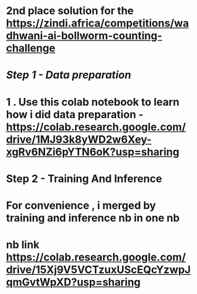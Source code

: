# 2nd place solution for the https://zindi.africa/competitions/wadhwani-ai-bollworm-counting-challenge
# *Step 1 - Data preparation*
# 1 . Use this colab  notebook to learn how i did data preparation - https://colab.research.google.com/drive/1MJ93k8yWD2w6Xey-xgRv6NZi6pYTN6oK?usp=sharing
# Step 2 - Training And Inference 
# For convenience , i merged by training and inference nb in one nb 
# nb link https://colab.research.google.com/drive/15Xj9V5VCTzuxUScEQcYzwpJqmGvtWpXD?usp=sharing
